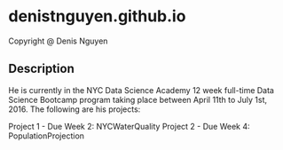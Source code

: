 # denistnguyen.github.io

  Copyright @ Denis Nguyen

## Description

He is currently in the NYC Data Science Academy 12 week full-time Data Science Bootcamp program taking place between April 11th to July 1st, 2016. The following are his projects:

Project 1 - Due Week 2: NYCWaterQuality
Project 2 - Due Week 4: PopulationProjection
